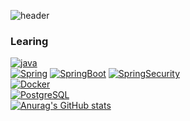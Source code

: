 ![header](https://capsule-render.vercel.app/api?type=Waving&color=auto&text=Welcome~ )
### Learing
[![java](https://img.shields.io/badge/Java-007396?style=flat-square&logo=Java&logoColor=white)](github.com/Joowon0220/TODO-List) <br>
[![Spring](https://img.shields.io/badge/Spring-6DB33F?style=flat-square&logo=Spring&logoColor=white)](github.com/Joowon0220/TODO-List) [![SpringBoot](https://img.shields.io/badge/SpringBoot-6DB33F?style=flat-square&logo=SpringBoot&logoColor=white)](github.com/Joowon0220/TODO-List) [![SpringSecurity](https://img.shields.io/badge/SpringSecurity-6DB33F?style=flat-square&logo=SpringSecurity&logoColor=white)](github.com/Joowon0220/TODO-List) <br>
[![Docker](https://img.shields.io/badge/Docker-2496ED?style=flat-square&logo=Docker&logoColor=white)](github.com/Joowon0220/TODO-List) <br>
[![PostgreSQL](https://img.shields.io/badge/PostgreSQL-4169E1?style=flat-square&logo=PostgreSQL&logoColor=white)](github.com/Joowon0220/TODO-List) <br>
[![Anurag's GitHub stats](https://github-readme-stats.vercel.app/api?username=sbs1621&show_icons=true&theme=radical&count_private=true)](https://github.com/anuraghazra/github-readme-stats)




<!--
**sbs1621/sbs1621** is a ✨ _special_ ✨ repository because its `README.md` (this file) appears on your GitHub profile.

Here are some ideas to get you started:

- 🔭 I’m currently working on ...
- 🌱 I’m currently learning ...
- 👯 I’m looking to collaborate on ...
- 🤔 I’m looking for help with ...
- 💬 Ask me about ...
- 📫 How to reach me: ...
- 😄 Pronouns: ...
- ⚡ Fun fact: ...
-->
